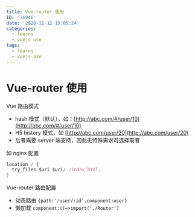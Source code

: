 ```yaml
---
title: Vue-router 使用
ID: '26946'
date: '2020-11-12 15:05:24'
categories:
  - learns
  - vuejs-use
tags:
  - learns
  - vuejs-use
---
```


# Vue-router 使用

Vue 路由模式

- hash 模式（默认），如：[http://abc.com/#/user/10](http://abc.com/#/user/10)
- H5 history 模式，如 [http://abc.com/user/20](http://abc.com/user/20)
- 后者需要 server 端支持，因此无特殊需求可选择前者

如 nginx 配置

``` js 
location / {
  try_files $uri $uri/ /index.html;
}
```

Vue-router 路由配置

- 动态路由 `{path:'/user/:id',component:user}`
- 懒加载 `component:()=>import('./Router')`
 
 
